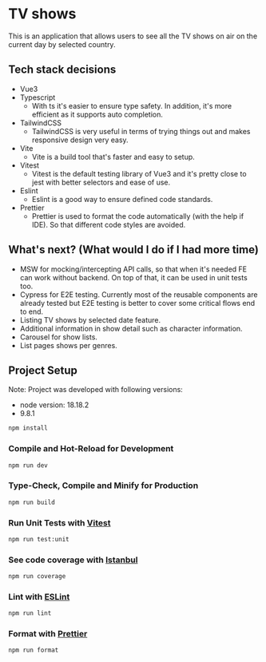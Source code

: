 # TV shows

This is an application that allows users 
to see all the TV shows on air on the current day 
by selected country.

## Tech stack decisions

- Vue3
- Typescript
    - With ts it's easier to ensure type safety. 
    In addition, it's more efficient as it supports auto completion. 
- TailwindCSS
    - TailwindCSS is very useful in terms of trying things out and makes responsive design very easy.
- Vite
    - Vite is a build tool that's faster and easy to setup.
- Vitest
    - Vitest is the default testing library of Vue3 and it's pretty close to jest with better selectors and ease of use.
- Eslint
    - Eslint is a good way to ensure defined code standards.
- Prettier
    - Prettier is used to format the code automatically (with the help if IDE). So that different code styles are avoided.

## What's next? (What would I do if I had more time)

- MSW for mocking/intercepting API calls, so that when it's needed FE can work without backend.
    On top of that, it can be used in unit tests too. 
- Cypress for E2E testing. Currently most of the reusable components are already tested but 
    E2E testing is better to cover some critical flows end to end.
- Listing TV shows by selected date feature.
- Additional information in show detail such as character information.
- Carousel for show lists.
- List pages shows per genres.

## Project Setup

Note: Project was developed with following versions:
- node version: 18.18.2
- 9.8.1

```sh
npm install
```

### Compile and Hot-Reload for Development

```sh
npm run dev
```

### Type-Check, Compile and Minify for Production

```sh
npm run build
```

### Run Unit Tests with [Vitest](https://vitest.dev/)

```sh
npm run test:unit
```

### See code coverage with [Istanbul](https://istanbul.js.org/)

```sh
npm run coverage
```

### Lint with [ESLint](https://eslint.org/)

```sh
npm run lint
```

### Format with [Prettier](https://prettier.io/)

```sh
npm run format
```
